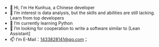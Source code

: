 - 👋 Hi, I'm He Kunhua, a Chinese developer
- 👀 I’m interest is data analysis, but the skills and abilities are still lacking. Learn from top developers
- 🌱 I’m currently learning Python
- 💞️ I’m looking for cooperation to write a software similar to  [Lean Assistant]
- 📫 I’m E-Mail：1433828141@qq.com；

<!---
69Big/69Big is a ✨ special ✨ repository because its `README.md` (this file) appears on your GitHub profile.
You can click the Preview link to take a look at your changes.
--->

